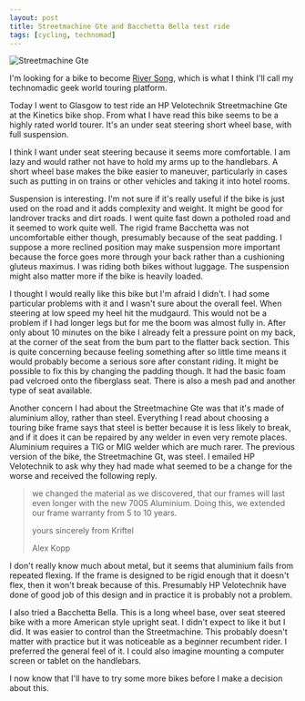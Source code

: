 ```yaml
---
layout: post
title: Streetmachine Gte and Bacchetta Bella test ride
tags: [cycling, technomad]
---
```


<img src="http://i.imgur.com/ahOll.png" alt="Streetmachine Gte"
title="Streetmachine Gte" />

I'm looking for a bike to become <a
href="/blog/2012/08/26/Music-Hack-Day-Scotland.html">River Song</a>, which is
what I think I'll call my technomadic geek world touring platform.

Today I went to Glasgow to test ride an HP Velotechnik Streetmachine Gte at
the Kinetics bike shop. From what I have read this bike seems to be a highly
rated world tourer. It's an under seat steering short wheel base, with full
suspension.


I think I want under seat steering because it seems more comfortable. I am lazy
and would rather not have to hold my arms up to the handlebars. A short wheel
base makes the bike easier to maneuver, particularly in cases such as putting
in on trains or other vehicles and taking it into hotel rooms.

Suspension is interesting. I'm not sure if it's really useful if the bike is
just used on the road and it adds complexity and weight. It might be good for
landrover tracks and dirt roads. I went quite fast down a potholed road and it
seemed to work quite well. The rigid frame Bacchetta was not uncomfortable
either though, presumably because of the seat padding. I suppose a more
reclined position may make suspension more important because the force goes
more through your back rather than a cushioning gluteus maximus. I was riding
both bikes without luggage. The suspension might also matter more if the bike
is heavily loaded.

I thought I would really like this bike but I'm afraid I didn't. I had some
particular problems with it and I wasn't sure about the overall feel. When
steering at low speed my heel hit the mudgaurd. This would not be a problem if
I had longer legs but for me the boom was almost fully in. After only about 10
minutes on the bike I already felt a pressure point on my back, at the corner
of the seat from the bum part to the flatter back section. This is quite
concerning because feeling something after so little time means it would
probably become a serious sore after constant riding. It might be possible to
fix this by changing the padding though. It had the basic foam pad velcroed
onto the fiberglass seat. There is also a mesh pad and another type of seat
available.

Another concern I had about the Streetmachine Gte was that it's made of
aluminium alloy, rather than steel. Everything I read about choosing a touring
bike frame says that steel is better because it is less likely to break, and
if it does it can be repaired by any welder in even very remote
places. Aluminium requires a TIG or MIG welder which are much rarer. The
previous version of the bike, the Streetmachine Gt, was steel. I emailed
HP Velotechnik to ask why they had made what seemed to be a change for the
worse and received the following reply.

<blockquote>
<p>we changed the material as we discovered, that our frames will last even
longer with the new 7005 Aluminium. Doing this, we extended our frame warranty
from 5 to 10 years.</p>

<p>yours sincerely from Kriftel</p>

<p>Alex Kopp</p>
</blockquote>

I don't really know much about metal, but it seems that aluminium fails from
repeated flexing. If the frame is designed to be rigid enough that it doesn't
flex, then it won't break because of this. Presumably HP Velotechnik have done
of good job of this design and in practice it is probably not a problem.

I also tried a Bacchetta Bella. This is a long wheel base, over seat steered
bike with a more American style upright seat. I didn't expect to like it but I
did. It was easier to control than the Streetmachine. This probably doesn't
matter with practice but it was noticeable as a beginner recumbent rider. I
preferred the general feel of it. I could also imagine mounting a computer
screen or tablet on the handlebars.

I now know that I'll have to try some more bikes before I make a decision
about this.
